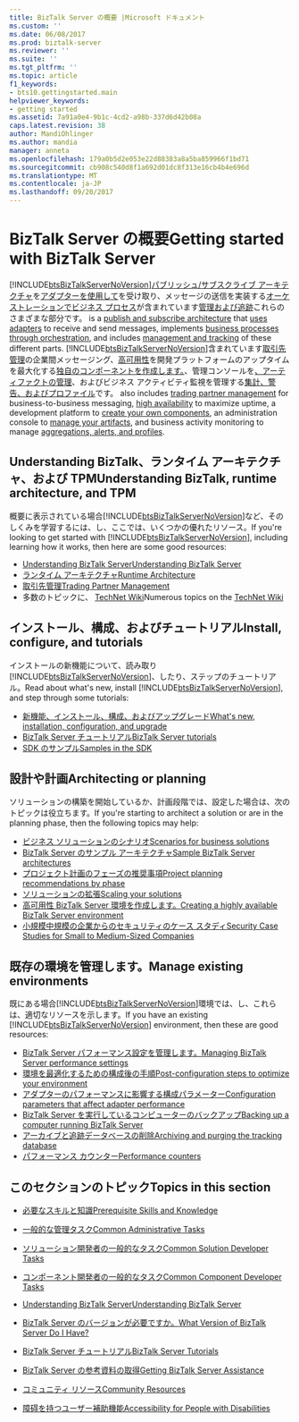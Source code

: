 ```yaml
---
title: BizTalk Server の概要 |Microsoft ドキュメント
ms.custom: ''
ms.date: 06/08/2017
ms.prod: biztalk-server
ms.reviewer: ''
ms.suite: ''
ms.tgt_pltfrm: ''
ms.topic: article
f1_keywords:
- bts10.gettingstarted.main
helpviewer_keywords:
- getting started
ms.assetid: 7a91a0e4-9b1c-4cd2-a98b-337d6d42b08a
caps.latest.revision: 38
author: MandiOhlinger
ms.author: mandia
manager: anneta
ms.openlocfilehash: 179a0b5d2e053e22d88383a8a5ba859966f1bd71
ms.sourcegitcommit: cb908c540d8f1a692d01dc8f313e16cb4b4e696d
ms.translationtype: MT
ms.contentlocale: ja-JP
ms.lasthandoff: 09/20/2017
---
```

# <a name="getting-started-with-biztalk-server"></a><span data-ttu-id="8ef89-102">BizTalk Server の概要</span><span class="sxs-lookup"><span data-stu-id="8ef89-102">Getting started with BizTalk Server</span></span>
[!INCLUDE[btsBizTalkServerNoVersion](../includes/btsbiztalkservernoversion-md.md)]<span data-ttu-id="8ef89-103">[パブリッシュ/サブスクライブ アーキテクチャ](../core/publish-and-subscribe-architecture.md)を[アダプターを使用して](../core/using-adapters.md)を受け取り、メッセージの送信を実装する[オーケストレーションでビジネス プロセス](../core/defining-business-processes.md)が含まれています[管理および追跡](../core/management-and-tracking-architecture.md)これらのさまざまな部分です。</span><span class="sxs-lookup"><span data-stu-id="8ef89-103"> is a [publish and subscribe architecture](../core/publish-and-subscribe-architecture.md) that [uses adapters](../core/using-adapters.md) to receive and send messages, implements [business processes through orchestration](../core/defining-business-processes.md), and includes [management and tracking](../core/management-and-tracking-architecture.md) of these different parts.</span></span> [!INCLUDE[btsBizTalkServerNoVersion](../includes/btsbiztalkservernoversion-md.md)]<span data-ttu-id="8ef89-104">含まれています[取引先管理](../core/trading-partner-management-using-biztalk-server.md)の企業間メッセージング、[高可用性](../core/planning-for-high-availability3.md)を開発プラットフォームのアップタイムを最大化する[独自のコンポーネントを作成します。](../core/developing-custom-components.md)、管理コンソールを[、アーティファクトの管理](../core/operational-and-administrative-tasks-in-your-biztalk-environment.md)、およびビジネス アクティビティ監視を管理する[集計、警告、およびプロファイル](../core/using-business-activity-monitoring.md)です。</span><span class="sxs-lookup"><span data-stu-id="8ef89-104"> also includes [trading partner management](../core/trading-partner-management-using-biztalk-server.md) for business-to-business messaging, [high availability](../core/planning-for-high-availability3.md) to maximize uptime, a development platform to [create your own components](../core/developing-custom-components.md),  an administration console to [manage your artifacts](../core/operational-and-administrative-tasks-in-your-biztalk-environment.md), and business activity monitoring to manage [aggregations, alerts, and profiles](../core/using-business-activity-monitoring.md).</span></span>

## <a name="understanding-biztalk-runtime-architecture-and-tpm"></a><span data-ttu-id="8ef89-105">Understanding BizTalk、ランタイム アーキテクチャ、および TPM</span><span class="sxs-lookup"><span data-stu-id="8ef89-105">Understanding BizTalk, runtime architecture, and TPM</span></span>
<span data-ttu-id="8ef89-106">概要に表示されている場合[!INCLUDE[btsBizTalkServerNoVersion](../includes/btsbiztalkservernoversion-md.md)]など、そのしくみを学習するには、し、ここでは、いくつかの優れたリソース。</span><span class="sxs-lookup"><span data-stu-id="8ef89-106">If you're looking to get started with [!INCLUDE[btsBizTalkServerNoVersion](../includes/btsbiztalkservernoversion-md.md)], including learning how it works, then here are some good resources:</span></span> 

* [<span data-ttu-id="8ef89-107">Understanding BizTalk Server</span><span class="sxs-lookup"><span data-stu-id="8ef89-107">Understanding BizTalk Server</span></span>](../core/understanding-biztalk-server.md)
* [<span data-ttu-id="8ef89-108">ランタイム アーキテクチャ</span><span class="sxs-lookup"><span data-stu-id="8ef89-108">Runtime Architecture</span></span>](../core/runtime-architecture.md)
* [<span data-ttu-id="8ef89-109">取引先管理</span><span class="sxs-lookup"><span data-stu-id="8ef89-109">Trading Partner Management</span></span>](../core/trading-partner-management-using-biztalk-server.md)
* <span data-ttu-id="8ef89-110">多数のトピックに、 [TechNet Wiki](http://social.technet.microsoft.com/wiki/contents/articles/2240.biztalk-server-resources-on-the-technet-wiki.aspx)</span><span class="sxs-lookup"><span data-stu-id="8ef89-110">Numerous topics on the [TechNet Wiki](http://social.technet.microsoft.com/wiki/contents/articles/2240.biztalk-server-resources-on-the-technet-wiki.aspx)</span></span>

## <a name="install-configure-and-tutorials"></a><span data-ttu-id="8ef89-111">インストール、構成、およびチュートリアル</span><span class="sxs-lookup"><span data-stu-id="8ef89-111">Install, configure, and tutorials</span></span>
<span data-ttu-id="8ef89-112">インストールの新機能について、読み取り[!INCLUDE[btsBizTalkServerNoVersion](../includes/btsbiztalkservernoversion-md.md)]、したり、ステップのチュートリアル。</span><span class="sxs-lookup"><span data-stu-id="8ef89-112">Read about what's new, install [!INCLUDE[btsBizTalkServerNoVersion](../includes/btsbiztalkservernoversion-md.md)], and step through some tutorials:</span></span> 
  
* [<span data-ttu-id="8ef89-113">新機能、インストール、構成、およびアップグレード</span><span class="sxs-lookup"><span data-stu-id="8ef89-113">What's new, installation, configuration, and upgrade</span></span>](../install-and-config-guides/biztalk-server-what-s-new-installation-configuration-and-upgrade.md)  
* [<span data-ttu-id="8ef89-114">BizTalk Server チュートリアル</span><span class="sxs-lookup"><span data-stu-id="8ef89-114">BizTalk Server tutorials</span></span>](../core/biztalk-server-tutorials.md)
* [<span data-ttu-id="8ef89-115">SDK のサンプル</span><span class="sxs-lookup"><span data-stu-id="8ef89-115">Samples in the SDK</span></span>](../core/samples-in-the-sdk.md)

## <a name="architecting-or-planning"></a><span data-ttu-id="8ef89-116">設計や計画</span><span class="sxs-lookup"><span data-stu-id="8ef89-116">Architecting or planning</span></span>
<span data-ttu-id="8ef89-117">ソリューションの構築を開始しているか、計画段階では、設定した場合は、次のトピックは役立ちます。</span><span class="sxs-lookup"><span data-stu-id="8ef89-117">If you're starting to architect a solution or are in the planning phase, then the following topics may help:</span></span> 

* [<span data-ttu-id="8ef89-118">ビジネス ソリューションのシナリオ</span><span class="sxs-lookup"><span data-stu-id="8ef89-118">Scenarios for business solutions</span></span>](../core/scenarios-for-business-solutions.md)
* [<span data-ttu-id="8ef89-119">BizTalk Server のサンプル アーキテクチャ</span><span class="sxs-lookup"><span data-stu-id="8ef89-119">Sample BizTalk Server architectures</span></span>](../core/sample-biztalk-server-architectures.md)
* [<span data-ttu-id="8ef89-120">プロジェクト計画のフェーズの推奨事項</span><span class="sxs-lookup"><span data-stu-id="8ef89-120">Project planning recommendations by phase</span></span>](../core/project-planning-recommendations-by-phase.md)
* [<span data-ttu-id="8ef89-121">ソリューションの拡張</span><span class="sxs-lookup"><span data-stu-id="8ef89-121">Scaling your solutions</span></span>](../core/scaling-your-solutions.md)
* [<span data-ttu-id="8ef89-122">高可用性 BizTalk Server 環境を作成します。</span><span class="sxs-lookup"><span data-stu-id="8ef89-122">Creating a highly available BizTalk Server environment</span></span>](../core/creating-a-highly-available-biztalk-server-environment.md)
* [<span data-ttu-id="8ef89-123">小規模中規模の企業からのセキュリティのケース スタディ</span><span class="sxs-lookup"><span data-stu-id="8ef89-123">Security Case Studies for Small to Medium-Sized Companies</span></span>](../core/security-case-studies-for-small-to-medium-sized-companies.md)

## <a name="manage-existing-environments"></a><span data-ttu-id="8ef89-124">既存の環境を管理します。</span><span class="sxs-lookup"><span data-stu-id="8ef89-124">Manage existing environments</span></span>
<span data-ttu-id="8ef89-125">既にある場合[!INCLUDE[btsBizTalkServerNoVersion](../includes/btsbiztalkservernoversion-md.md)]環境では、し、これらは、適切なリソースを示します。</span><span class="sxs-lookup"><span data-stu-id="8ef89-125">If you have an existing [!INCLUDE[btsBizTalkServerNoVersion](../includes/btsbiztalkservernoversion-md.md)] environment, then these are good resources:</span></span> 

* [<span data-ttu-id="8ef89-126">BizTalk Server パフォーマンス設定を管理します。</span><span class="sxs-lookup"><span data-stu-id="8ef89-126">Managing BizTalk Server performance settings</span></span>](../core/managing-biztalk-server-performance-settings.md)
* [<span data-ttu-id="8ef89-127">環境を最適化するための構成後の手順</span><span class="sxs-lookup"><span data-stu-id="8ef89-127">Post-configuration steps to optimize your environment</span></span>](../install-and-config-guides/post-configuration-steps-to-optimize-your-environment.md)
* [<span data-ttu-id="8ef89-128">アダプターのパフォーマンスに影響する構成パラメーター</span><span class="sxs-lookup"><span data-stu-id="8ef89-128">Configuration parameters that affect adapter performance</span></span>](../core/configuration-parameters-that-affect-adapter-performance.md)
* [<span data-ttu-id="8ef89-129">BizTalk Server を実行しているコンピューターのバックアップ</span><span class="sxs-lookup"><span data-stu-id="8ef89-129">Backing up a computer running BizTalk Server</span></span>](../core/backing-up-a-computer-running-biztalk-server.md)
* [<span data-ttu-id="8ef89-130">アーカイブと追跡データベースの削除</span><span class="sxs-lookup"><span data-stu-id="8ef89-130">Archiving and purging the tracking database</span></span>](../core/archiving-and-purging-the-biztalk-tracking-database.md)
* [<span data-ttu-id="8ef89-131">パフォーマンス カウンター</span><span class="sxs-lookup"><span data-stu-id="8ef89-131">Performance counters</span></span>](../core/performance-counters.md)

 
## <a name="topics-in-this-section"></a><span data-ttu-id="8ef89-132">このセクションのトピック</span><span class="sxs-lookup"><span data-stu-id="8ef89-132">Topics in this section</span></span>  
  
-   [<span data-ttu-id="8ef89-133">必要なスキルと知識</span><span class="sxs-lookup"><span data-stu-id="8ef89-133">Prerequisite Skills and Knowledge</span></span>](../core/prerequisite-skills-and-knowledge5.md)  
  
-   [<span data-ttu-id="8ef89-134">一般的な管理タスク</span><span class="sxs-lookup"><span data-stu-id="8ef89-134">Common Administrative Tasks</span></span>](../core/common-administrative-tasks4.md)  
  
-   [<span data-ttu-id="8ef89-135">ソリューション開発者の一般的なタスク</span><span class="sxs-lookup"><span data-stu-id="8ef89-135">Common Solution Developer Tasks</span></span>](../core/common-solution-developer-tasks.md)  
  
-   [<span data-ttu-id="8ef89-136">コンポーネント開発者の一般的なタスク</span><span class="sxs-lookup"><span data-stu-id="8ef89-136">Common Component Developer Tasks</span></span>](../core/common-component-developer-tasks.md)  
  
-   [<span data-ttu-id="8ef89-137">Understanding BizTalk Server</span><span class="sxs-lookup"><span data-stu-id="8ef89-137">Understanding BizTalk Server</span></span>](../core/understanding-biztalk-server.md)  
  
-   [<span data-ttu-id="8ef89-138">BizTalk Server のバージョンが必要ですか。</span><span class="sxs-lookup"><span data-stu-id="8ef89-138">What Version of BizTalk Server Do I Have?</span></span>](../core/what-version-of-biztalk-server-do-i-have.md)  
  
-   [<span data-ttu-id="8ef89-139">BizTalk Server チュートリアル</span><span class="sxs-lookup"><span data-stu-id="8ef89-139">BizTalk Server Tutorials</span></span>](../core/biztalk-server-tutorials.md)  
  
-   [<span data-ttu-id="8ef89-140">BizTalk Server の参考資料の取得</span><span class="sxs-lookup"><span data-stu-id="8ef89-140">Getting BizTalk Server Assistance</span></span>](../core/getting-biztalk-server-assistance.md)  
  
-   [<span data-ttu-id="8ef89-141">コミュニティ リソース</span><span class="sxs-lookup"><span data-stu-id="8ef89-141">Community Resources</span></span>](../core/community-resources5.md)  
  
-   [<span data-ttu-id="8ef89-142">障碍を持つユーザー補助機能</span><span class="sxs-lookup"><span data-stu-id="8ef89-142">Accessibility for People with Disabilities</span></span>](../core/accessibility-for-people-with-disabilities1.md)